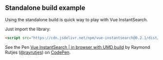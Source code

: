 Standalone build example
---

Using the standalone build is quick way to play with Vue InstantSearch.

Just import the library:

```html
<script src="https://cdn.jsdelivr.net/npm/vue-instantsearch@0.2.1/dist/vue-instantsearch.js"></script>
```

<p data-height="900" data-theme-id="0" data-slug-hash="BRgyGV" data-default-tab="result" data-user="rayrutjes" data-embed-version="2" data-pen-title="Vue InstantSearch | in browser with UMD build" class="codepen">See the Pen <a href="https://codepen.io/rayrutjes/pen/BRgyGV/">Vue InstantSearch | in browser with UMD build</a> by Raymond Rutjes (<a href="https://codepen.io/rayrutjes">@rayrutjes</a>) on <a href="https://codepen.io">CodePen</a>.</p>
<script async src="https://production-assets.codepen.io/assets/embed/ei.js"></script>
